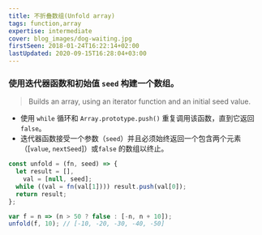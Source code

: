 ```yaml
---
title: 不折叠数组(Unfold array)
tags: function,array
expertise: intermediate
cover: blog_images/dog-waiting.jpg
firstSeen: 2018-01-24T16:22:14+02:00
lastUpdated: 2020-09-15T16:28:04+03:00
---
```


### 使用迭代器函数和初始值 `seed` 构建一个数组。
> Builds an array, using an iterator function and an initial seed value.

- 使用 `while` 循环和 `Array.prototype.push()` 重复调用该函数，直到它返回 `false`。
- 迭代器函数接受一个参数（`seed`）并且必须始终返回一个包含两个元素（[`value`, `nextSeed`]）或`false` 的数组以终止。

```js
const unfold = (fn, seed) => {
  let result = [],
    val = [null, seed];
  while ((val = fn(val[1]))) result.push(val[0]);
  return result;
};
```

```js
var f = n => (n > 50 ? false : [-n, n + 10]);
unfold(f, 10); // [-10, -20, -30, -40, -50]
```
